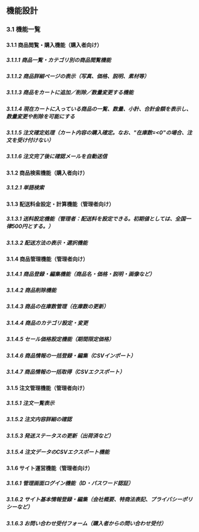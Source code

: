 ## 機能設計
 ### 3.1 機能一覧
  #### 3.1.1 商品閲覧・購入機能（購入者向け）
   ##### 3.1.1.1 商品一覧・カテゴリ別の商品閲覧機能
   ##### 3.1.1.2 商品詳細ページの表示（写真、価格、説明、素材等）
   ##### 3.1.1.3 商品をカートに追加／削除／数量変更する機能
   ##### 3.1.1.4 現在カートに入っている商品の一覧、数量、小計、合計金額を表示し、数量変更や削除を可能にする
   ##### 3.1.1.5 注文確定処理（カート内容の購入確定。なお、"在庫数=<0"の場合、注文を受け付けない）
   ##### 3.1.1.6 注文完了後に確認メールを自動送信

  #### 3.1.2 商品検索機能（購入者向け）
   ##### 3.1.2.1 単語検索

  #### 3.1.3 配送料金設定・計算機能（管理者向け）
   ##### 3.1.3.1 送料設定機能（管理者：配送料を設定できる。初期値としては、全国一律500円とする。）
   ##### 3.1.3.2 配送方法の表示・選択機能

  #### 3.1.4 商品管理機能（管理者向け）
   ##### 3.1.4.1 商品登録・編集機能（商品名・価格・説明・画像など）
   ##### 3.1.4.2 商品削除機能
   ##### 3.1.4.3 商品の在庫数管理（在庫数の更新）
   ##### 3.1.4.4 商品のカテゴリ設定・変更
   ##### 3.1.4.5 セール価格設定機能（期間限定価格）
   ##### 3.1.4.6 商品情報の一括登録・編集（CSVインポート）
   ##### 3.1.4.7 商品情報の一括取得（CSVエクスポート）

  #### 3.1.5 注文管理機能（管理者向け）
   ##### 3.1.5.1 注文一覧表示
   ##### 3.1.5.2 注文内容詳細の確認
   ##### 3.1.5.3 発送ステータスの更新（出荷済など）
   ##### 3.1.5.4 注文データのCSVエクスポート機能

  #### 3.1.6 サイト運営機能（管理者向け）
   ##### 3.1.6.1 管理画面ログイン機能（ID・パスワード認証）
   ##### 3.1.6.2 サイト基本情報登録・編集（会社概要、特商法表記、プライバシーポリシーなど）
   ##### 3.1.6.3 お問い合わせ受付フォーム（購入者からの問い合わせ受付）
